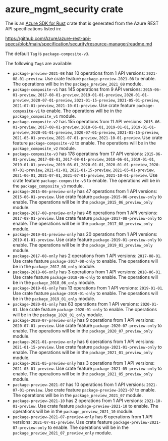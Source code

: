 # azure_mgmt_security crate

The is an [Azure SDK for Rust](https://github.com/Azure/azure-sdk-for-rust) crate that is generated from the Azure REST API specifications listed in:

https://github.com/Azure/azure-rest-api-specs/blob/main/specification/security/resource-manager/readme.md

The default `Tag` is `package-composite-v3`.

The following `Tag`s are available:

- `package-preview-2021-08` has 10 operations from 1 API versions: `2021-08-01-preview`. Use crate feature `package-preview-2021-08` to enable. The operations will be in the `package_preview_2021_08` module.
- `package-composite-v1` has 145 operations from 9 API versions: `2015-06-01-preview`, `2017-08-01-preview`, `2019-01-01-preview`, `2020-01-01-preview`, `2020-07-01-preview`, `2021-01-15-preview`, `2021-05-01-preview`, `2021-07-01-preview`, `2021-10-01-preview`. Use crate feature `package-composite-v1` to enable. The operations will be in the `package_composite_v1` module.
- `package-composite-v2` has 155 operations from 11 API versions: `2015-06-01-preview`, `2017-08-01-preview`, `2018-06-01`, `2019-01-01`, `2019-01-01-preview`, `2020-01-01-preview`, `2020-07-01-preview`, `2021-01-15-preview`, `2021-05-01-preview`, `2021-07-01-preview`, `2021-10-01-preview`. Use crate feature `package-composite-v2` to enable. The operations will be in the `package_composite_v2` module.
- `package-composite-v3` has 178 operations from 17 API versions: `2015-06-01-preview`, `2017-08-01`, `2017-08-01-preview`, `2018-06-01`, `2019-01-01`, `2019-01-01-preview`, `2019-08-01`, `2020-01-01`, `2020-01-01-preview`, `2020-07-01-preview`, `2021-01-01`, `2021-01-15-preview`, `2021-05-01-preview`, `2021-06-01`, `2021-07-01`, `2021-07-01-preview`, `2021-10-01-preview`. Use crate feature `package-composite-v3` to enable. The operations will be in the `package_composite_v3` module.
- `package-2015-06-preview-only` has 47 operations from 1 API versions: `2015-06-01-preview`. Use crate feature `package-2015-06-preview-only` to enable. The operations will be in the `package_2015_06_preview_only` module.
- `package-2017-08-preview-only` has 46 operations from 1 API versions: `2017-08-01-preview`. Use crate feature `package-2017-08-preview-only` to enable. The operations will be in the `package_2017_08_preview_only` module.
- `package-2019-01-preview-only` has 20 operations from 1 API versions: `2019-01-01-preview`. Use crate feature `package-2019-01-preview-only` to enable. The operations will be in the `package_2019_01_preview_only` module.
- `package-2017-08-only` has 2 operations from 1 API versions: `2017-08-01`. Use crate feature `package-2017-08-only` to enable. The operations will be in the `package_2017_08_only` module.
- `package-2018-06-only` has 3 operations from 1 API versions: `2018-06-01`. Use crate feature `package-2018-06-only` to enable. The operations will be in the `package_2018_06_only` module.
- `package-2019-01-only` has 13 operations from 1 API versions: `2019-01-01`. Use crate feature `package-2019-01-only` to enable. The operations will be in the `package_2019_01_only` module.
- `package-2020-01-only` has 63 operations from 1 API versions: `2020-01-01`. Use crate feature `package-2020-01-only` to enable. The operations will be in the `package_2020_01_only` module.
- `package-2020-07-preview-only` has 9 operations from 1 API versions: `2020-07-01-preview`. Use crate feature `package-2020-07-preview-only` to enable. The operations will be in the `package_2020_07_preview_only` module.
- `package-2021-01-preview-only` has 6 operations from 1 API versions: `2021-01-15-preview`. Use crate feature `package-2021-01-preview-only` to enable. The operations will be in the `package_2021_01_preview_only` module.
- `package-2021-05-preview-only` has 3 operations from 1 API versions: `2021-05-01-preview`. Use crate feature `package-2021-05-preview-only` to enable. The operations will be in the `package_2021_05_preview_only` module.
- `package-preview-2021-07` has 10 operations from 1 API versions: `2021-07-01-preview`. Use crate feature `package-preview-2021-07` to enable. The operations will be in the `package_preview_2021_07` module.
- `package-preview-2021-10` has 2 operations from 1 API versions: `2021-10-01-preview`. Use crate feature `package-preview-2021-10` to enable. The operations will be in the `package_preview_2021_10` module.
- `package-preview-2021-07-preview-only` has 6 operations from 1 API versions: `2021-07-01-preview`. Use crate feature `package-preview-2021-07-preview-only` to enable. The operations will be in the `package_preview_2021_07_preview_only` module.